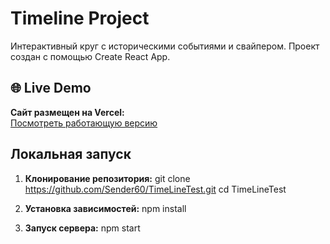 # Timeline Project

Интерактивный круг с историческими событиями и свайпером. Проект создан с помощью Create React App.

## 🌐 Live Demo

**Сайт размещен на Vercel:**  
[Посмотреть работающую версию](https://time-line-test-ten.vercel.app)

## Локальная запуск

1. **Клонирование репозитория:**
   git clone https://github.com/Sender60/TimeLineTest.git
   cd TimeLineTest

2. **Установка зависимостей:**
   npm install

3. **Запуск сервера:**
   npm start
